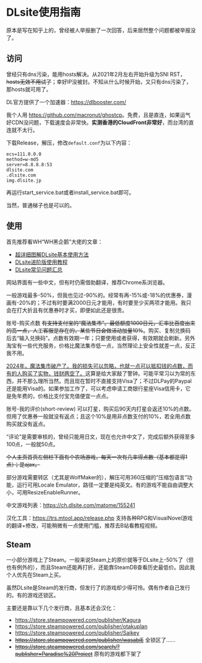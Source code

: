 # DLsite使用指南

原本是写在知乎上的，曾经被人举报删了一次回答，后来居然整个问题都被举报没了。

## 访问

曾经只有dns污染，能用hosts解决。从2021年2月左右开始升级为SNI RST，~~hosts无效不用试了~~；幸好IP没被封。不知从什么时候开始，又只有dns污染了，那hosts就可用了。

DL官方提供了一个加速器：https://dlbooster.com/

我个人用 <https://github.com/macronut/ghostcp>。免费，且是直连，如果运气好CDN没问题，下载速度会非常快。**实测香港的CloudFront非常好**，而台湾的直连就不太行。

下载Release，解压，修改`default.conf`为以下内容：

```
ecs=111.0.0.0
method=w-md5
server=8.8.8.8:53
dlsite.com
.dlsite.com
img.dlsite.jp
```

再运行start_service.bat或者install_service.bat即可。

当然，普通梯子也是可以的。

## 使用

首先推荐看WH“WH黑企鹅”大佬的文章：

* [超详细图解DLsite基本使用方法](https://www.weibo.com/ttarticle/p/show?id=2309404304814015141577)
* [DLsite进阶版使用教程](https://www.weibo.com/ttarticle/p/show?id=2309404265719100494880)
* [DLsite常见问题汇总](https://krpengin.wordpress.com/2020/05/16/dlsitefaq/)

网站界面有一些中文，但有时仍需借助翻译，推荐Chrome系浏览器。

一般游戏最多-50%，但我也见过-90%的。经常有再-15%或-18%的优惠券，漫画有-20%的；不过有时要满2000日元才能用，有时要至少买两项才能用。我只会在打大折且有优惠券时才买，即便如此还是很贵。

账号-购买点数 <del>有支持支付宝的“魔法集市”。最低额度1000日元，汇率比百度出来的高一点，人工客服是存在的，某些节日会做活动加量10%</del>。购买、复制兑换码后去“输入兑换码”。点数有效期一年；只要使用或者获得，有效期就会刷新。另外淘宝有一些代充服务，价格比魔法集市低一点，当然理论上安全性就差一点，反正我不用。

<ins>2024年，魔法集市破产了。我的损失可以忽略，也就一点可以抵扣钱的点数，而有的人购买了实物，钱财两空了。</ins>这算是给大家敲了警钟。可能平常习以为常的东西，并不那么理所当然。而且现在暂时不直接支持Visa了；不过DLPay的Paypal还是能用Visa的。如果参加工作了，可以考虑申请工商银行星座Visa信用卡，它是免年费的，价格比支付宝充值便宜一点点。

账号-我的评价(short-review) 可以打星，购买后90天内打星会返还10%的点数。但用了优惠券一般就没有返点；且这个10%是用非点数支付的10%，若全用点数购买就没有返点。

“评论”是需要审核的，曾经只能用日文，现在也允许中文了，完成后额外获得至多100点，一般就50点。

~~个人主页首页左侧栏下面有个农场游戏，每天一次有几率得点数（基本都是得1点）；是ajax。~~

部分游戏需要转区（尤其是WolfMaker的），解压可用360压缩的“压缩包语言”功能，运行可用Locale Emulator，路径一定要是纯英文。有的游戏不能自由调整大小，可用ResizeEnableRunner。

中文游戏列表：https://ch.dlsite.com/matome/155241

汉化工具：https://trs.mtool.app/release.php 支持各种RPG和VisualNovel游戏的翻译+修改，可能稍微有一点使用门槛，推荐去B站看教程视频。

## Steam

一小部分游戏上了Steam。一般来说Steam上的原价就等于DLsite上-50%了（但也有例外的），而且Steam还能再打折，还能靠SteamDB查看历史最低价。因此我个人优先在Steam上买。

虽然DLsite是Steam的发行商，但发行了的游戏却少得可怜。偶有作者自己发行的。有的游戏还锁区。

主要还是靠以下几个发行商，且基本还会汉化：

* <https://store.steampowered.com/publisher/Kagura>
* <https://store.steampowered.com/publisher/otakuplan>
* <https://store.steampowered.com/publisher/Saikey>
* ~~<https://store.steampowered.com/publisher/wasabiE>~~ 全锁区了……
* ~~<https://store.steampowered.com/search/?publisher=Paradise%20Project>~~ 原有的游戏都下架了
